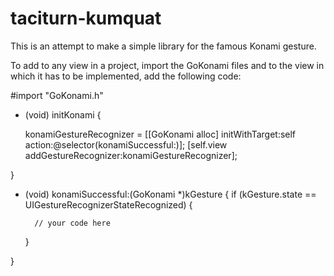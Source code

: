 # taciturn-kumquat

This is an attempt to make a simple library for the famous Konami gesture.

To add to any view in a project, import the GoKonami files and to the view in which it has to be implemented, add the following code:

#import "GoKonami.h"

- (void) initKonami
{

	konamiGestureRecognizer = [[GoKonami alloc] initWithTarget:self action:@selector(konamiSuccessful:)];
    [self.view addGestureRecognizer:konamiGestureRecognizer];

}

- (void) konamiSuccessful:(GoKonami *)kGesture
{
	if (kGesture.state == UIGestureRecognizerStateRecognized)
    {
        
        // your code here
        
    }
    
}